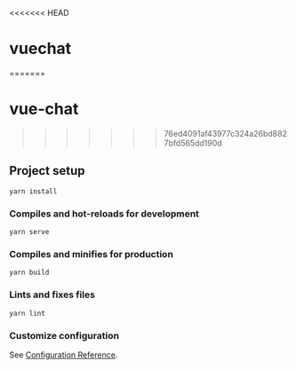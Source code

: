 <<<<<<< HEAD
# vuechat
=======
# vue-chat
>>>>>>> 76ed4091af43977c324a26bd8827bfd565dd190d

## Project setup
```
yarn install
```

### Compiles and hot-reloads for development
```
yarn serve
```

### Compiles and minifies for production
```
yarn build
```

### Lints and fixes files
```
yarn lint
```

### Customize configuration
See [Configuration Reference](https://cli.vuejs.org/config/).
